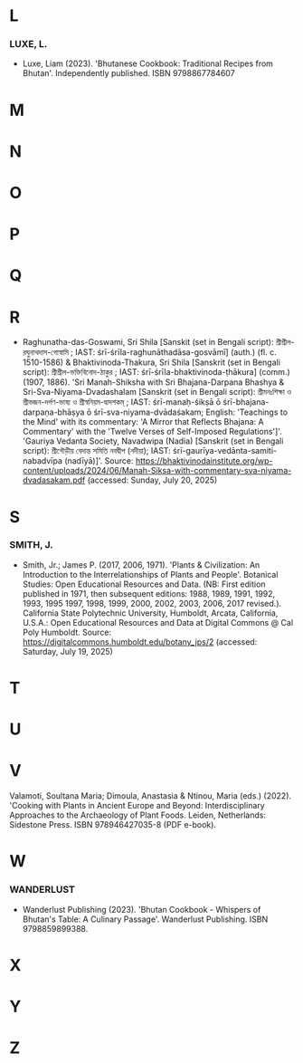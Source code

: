 # L #

### LUXE, L. ###

* Luxe, Liam (2023). 'Bhutanese Cookbook: Traditional Recipes from Bhutan'. Independently published. ISBN 9798867784607



# M #

# N #

# O #

# P #

# Q #

# R #

* Raghunatha-das-Goswami, Sri Shila \[Sanskit (set in Bengali script): শ্রীশ্রীল-রঘুনাথদাস-গোস্বামি ; IAST: śrī-śrīla-raghunāthadāsa-gosvāmī] (auth.) (fl. c. 1510-1586) & Bhaktivinoda-Thakura, Sri Shila \[Sanskrit (set in Bengali script): শ্রীশ্রীল-ভক্তিবিনোদ-ঠাকুর ; IAST: śrī-śrīla-bhaktivinoda-ṭhākura] (comm.) (1907, 1886). 'Sri Manah-Shiksha with Sri Bhajana-Darpana Bhashya & Sri-Sva-Niyama-Dvadashalam \[Sanskrit (set in Bengali script): শ্রীমনঃশিক্ষা ও শ্রীভজন-দর্পণ-ভাষ্য ও শ্রীস্বনিয়ম-দ্বাদশকম্ ; IAST: śrī-manaḥ-śikṣā ō śrī-bhajana-darpaṇa-bhāṣya ō śrī-sva-niyama-dvādaśakam; English: 'Teachings to the Mind' with its commentary: 'A Mirror that Reflects Bhajana: A Commentary' with the 'Twelve Verses of Self-Imposed Regulations']'. 'Gauriya Vedanta Society, Navadwipa (Nadia) \[Sanskrit (set in Bengali script): শ্রীগৌড়ীয় বেদান্ত সমিতি নবদ্বীপ (নদীয়া); IAST: śrī-gaurīya-vedānta-samiti-nabadvīpa (nadīyā)]'. Source: https://bhaktivinodainstitute.org/wp-content/uploads/2024/06/Manah-Siksa-with-commentary-sva-niyama-dvadasakam.pdf (accessed: Sunday, July 20, 2025)

# S #

### SMITH, J. ###

* Smith, Jr.; James P. (2017, 2006, 1971). 'Plants & Civilization: An Introduction to the Interrelationships of Plants and People'. Botanical Studies: Open Educational Resources and Data. (NB: First edition published in 1971, then subsequent editions: 1988, 1989, 1991, 1992, 1993, 1995  1997, 1998, 1999, 2000, 2002, 2003, 2006, 2017 revised.). California State Polytechnic University, Humboldt, Arcata, California, U.S.A.: Open Educational Resources and Data at Digital Commons @ Cal Poly Humboldt. Source: https://digitalcommons.humboldt.edu/botany_jps/2 (accessed: Saturday, July 19, 2025)

# T #

# U #

# V #


Valamoti, Soultana Maria; Dimoula, Anastasia & Ntinou, Maria (eds.) (2022). 'Cooking with Plants in Ancient Europe and Beyond: Interdisciplinary Approaches to the Archaeology of Plant Foods. Leiden, Netherlands: Sidestone Press. ISBN 978946427035-8 (PDF e-book).

# W #

### WANDERLUST ###

* Wanderlust Publishing (2023). 'Bhutan Cookbook - Whispers of Bhutan's Table: A Culinary Passage'. Wanderlust Publishing. ISBN 9798859899388. 


# X #

# Y #

# Z #

